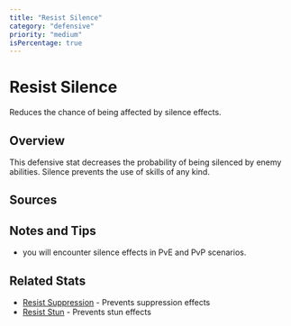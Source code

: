 ```yaml
---
title: "Resist Silence"
category: "defensive"
priority: "medium"
isPercentage: true
---
```


# Resist Silence

Reduces the chance of being affected by silence effects.

## Overview

This defensive stat decreases the probability of being silenced by enemy abilities. Silence prevents the use of skills of any kind.

## Sources

## Notes and Tips

- you will encounter silence effects in PvE and PvP scenarios.

## Related Stats

- [Resist Suppression](/stats/resist-suppression) - Prevents suppression effects
- [Resist Stun](/stats/resist-stun) - Prevents stun effects